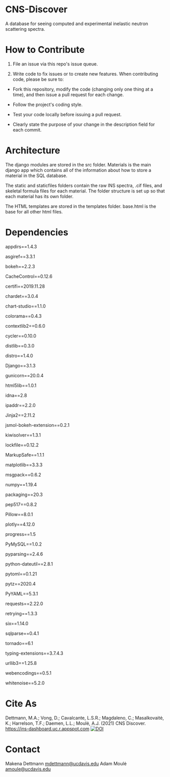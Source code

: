 # CNS-Discover
A database for seeing computed and experimental inelastic neutron scattering spectra.

# How to Contribute
1. File an issue via this repo's issue queue.

2. Write code to fix issues or to create new features. When contributing code, please be sure to:

* Fork this repository, modify the code (changing only one thing at a time), and then issue a pull request for each change.

* Follow the project's coding style.

* Test your code locally before issuing a pull request.

* Clearly state the purpose of your change in the description field for each commit.


# Architecture
The django modules are stored in the src folder. Materials is the main django app which contains all of the information about how to store a material in the SQL database. 

The static and staticfiles folders contain the raw INS spectra, .cif files, and skeletal formula files for each material. The folder structure is set up so that each material has its own folder.

The HTML templates are stored in the templates folder. base.html is the base for all other html files.

# Dependencies
appdirs==1.4.3

asgiref==3.3.1

bokeh==2.2.3

CacheControl==0.12.6

certifi==2019.11.28

chardet==3.0.4

chart-studio==1.1.0

colorama==0.4.3

contextlib2==0.6.0

cycler==0.10.0

distlib==0.3.0

distro==1.4.0

Django==3.1.3

gunicorn==20.0.4

html5lib==1.0.1

idna==2.8

ipaddr==2.2.0

Jinja2==2.11.2

jsmol-bokeh-extension==0.2.1

kiwisolver==1.3.1

lockfile==0.12.2

MarkupSafe==1.1.1

matplotlib==3.3.3

msgpack==0.6.2

numpy==1.19.4

packaging==20.3

pep517==0.8.2

Pillow==8.0.1

plotly==4.12.0

progress==1.5

PyMySQL==1.0.2

pyparsing==2.4.6

python-dateutil==2.8.1

pytoml==0.1.21

pytz==2020.4

PyYAML==5.3.1

requests==2.22.0

retrying==1.3.3

six==1.14.0

sqlparse==0.4.1

tornado==6.1

typing-extensions==3.7.4.3

urllib3==1.25.8

webencodings==0.5.1

whitenoise==5.2.0

# Cite As
Dettmann, M.A.; Vong, D.; Cavalcante, L.S.R.; Magdaleno, C.; Masalkovaitė, K.; Harrelson, T.F.; Daemen, L.L.; Moulė, A.J. (2021) CNS Discover. https://ins-dashboard.uc.r.appspot.com [![DOI](https://zenodo.org/badge/339552091.svg)](https://zenodo.org/badge/latestdoi/339552091)

# Contact
Makena Dettmann <mdettmann@ucdavis.edu>
Adam Moulė <amoule@ucdavis.edu>
